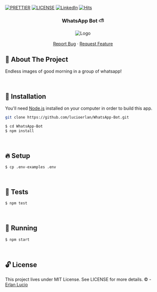 
<!-- PROJECT SHIELDS -->
[![PRETTIER](https://img.shields.io/badge/code_style-prettier-ff69b4.svg?style=flat-square)](https://gitter.im/jlongster/prettie)
[![LICENSE](https://img.shields.io/github/license/arshadkazmi42/awesome-github-init.svg)](https://github.com/arshadkazmi42/awesome-github-init/LICENSE)
[![LinkedIn][linkedin-shield]](https://www.linkedin.com/in/erlanlucio/)
[![Hits](https://hits.seeyoufarm.com/api/count/incr/badge.svg?url=https%3A%2F%2Fgithub.com%2Flucioerlan%2FWhatsApp-Bot&count_bg=%23E71A18&title_bg=%23555555&icon=dependabot.svg&icon_color=%23E7E7E7&title=views&edge_flat=false)](https://hits.seeyoufarm.com)
<!-- PROJECT SHIELDS -->



<!-- PROJECT -->
<p align="center">
  <h3 align="center"> 
   WhatsApp Bot  ⛅ 
  </h3> 
  <p align="center">
    <img src="https://user-images.githubusercontent.com/67064886/115274946-94574880-a117-11eb-8e8c-bdc36879241d.gif" alt="Logo" >
    <br />
    <br />
    <a href="https://github.com/lucioerlan/WhatsApp-Bot/issues">Report Bug</a>
    ·
    <a href="https://github.com/lucioerlan/WhatsApp-Bot/issues">Request Feature</a>
  </p>
</p>
<!-- PROJECT -->



<!-- ABOUT THE PROJECT -->
## 🤔 About The Project

Endless images of good morning in a group of whatsapp!

<br /> 
<!-- ABOUT THE PROJECT -->



<!-- INSTALLATION -->
## 🔨 Installation

You'll need [Node.js](https://nodejs.org) installed on your computer in order to build this app.

```bash
git clone https://github.com/lucioerlan/WhatsApp-Bot.git

$ cd WhatsApp-Bot
$ npm install
```

<br />
<!-- INSTALLATION -->



<!-- SETUP -->
## 🔥 Setup

```
$ cp .env-examples .env 

```

<br /> 
<!-- SETUP -->


<!-- RUNNING TESTS -->
## 🥇 Tests
```bash
$ npm test 
```

<br />
<!-- RUNNING TESTS -->



<!-- RUNNING -->
## 🚀 Running

```
$ npm start 
```

<br />
<!-- RUNNING -->



<!-- LICENSE -->
## 🔓 License

This project lives under MIT License. See LICENSE for more details. © - [Erlan Lucio](https://www.linkedin.com/in/erlanlucio/)

<br />
<!-- LICENSE -->



<!-- MARKDOWN LINKS & IMAGES -->
[contributors-shield]: https://img.shields.io/github/contributors/othneildrew/Best-README-Template.svg?style=flat-square
[contributors-url]: https://github.com/othneildrew/Best-README-Template/graphs/contributors
[forks-shield]: https://img.shields.io/github/forks/othneildrew/Best-README-Template.svg?style=flat-square
[forks-url]: https://github.com/othneildrew/Best-README-Template/network/members
[stars-shield]: https://img.shields.io/github/stars/othneildrew/Best-README-Template.svg?style=flat-square
[stars-url]: https://github.com/othneildrew/Best-README-Template/stargazers
[issues-shield]: https://img.shields.io/github/issues/othneildrew/Best-README-Template.svg?style=flat-square
[issues-url]: https://github.com/othneildrew/Best-README-Template/issues
[license-shield]: https://img.shields.io/github/license/othneildrew/Best-README-Template.svg?style=flat-square
[license-url]: https://github.com/othneildrew/Best-README-Template/blob/master/LICENSE.txt
[linkedin-shield]: https://img.shields.io/badge/-LinkedIn-black.svg?style=flat-square&logo=linkedin&colorB=555
[linkedin-url]: https://linkedin.com/in/othneildrew
[product-screenshot]: images/screenshot.png
<!-- MARKDOWN LINKS & IMAGES -->

